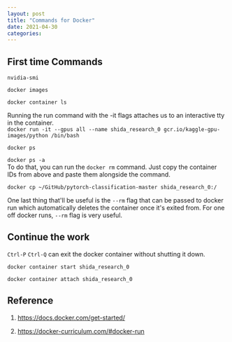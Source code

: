 ```yaml
---
layout: post
title: "Commands for Docker"
date: 2021-04-30
categories:
---
```


## First time Commands

`nvidia-smi`

`docker images`

`docker container ls`

Running the run command with the -it flags attaches us to an interactive tty in the container. <br>
`docker run -it --gpus all --name shida_research_0 gcr.io/kaggle-gpu-images/python /bin/bash`

`docker ps`

`docker ps -a` <br>
To do that, you can run the `docker rm` command. Just copy the container IDs from above and paste them alongside the command.

`docker cp ~/GitHub/pytorch-classification-master shida_research_0:/`

One last thing that'll be useful is the `--rm` flag that can be passed to docker run which automatically deletes the container once it's exited from. For one off docker runs, `--rm` flag is very useful.

## Continue the work

`Ctrl-P` `Ctrl-Q` can exit the docker container without shutting it down.

`docker container start shida_research_0`

`docker container attach shida_research_0`

## Reference

1. https://docs.docker.com/get-started/

2. https://docker-curriculum.com/#docker-run
